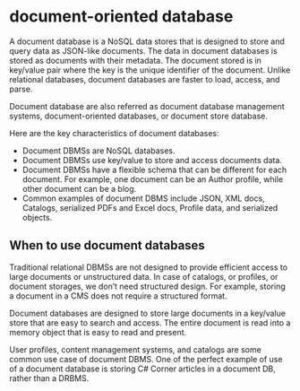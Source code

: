 # document-oriented database

A document database is a NoSQL data stores that is designed to store and query data as JSON-like documents. The data in document databases is stored as documents with their metadata. The document stored is in key/value pair where the key is the unique identifier of the document. Unlike relational databases, document databases are faster to load, access, and parse.
 
Document database are also referred as document database management systems, document-oriented databases, or document store database.
 
Here are the key characteristics of document databases:
* Document DBMSs are NoSQL databases.
* Document DBMSs use key/value to store and access documents data.
* Document DBMSs have a flexible schema that can be different for each document. For example, one document can be an Author profile, while other document can be a blog.
* Common examples of document DBMS include JSON, XML docs, Catalogs, serialized PDFs and Excel docs, Profile data, and serialized objects.

## When to use document databases
 
Traditional relational DBMSs are not designed to provide efficient access to large documents or unstructured data. In case of catalogs, or profiles, or document storages, we don’t need structured design. For example, storing a document in a CMS does not require a structured format.
 
Document databases are designed to store large documents in a key/value store that are easy to search and access. The entire document is read into a memory object that is easy to read and present.
 
User profiles, content management systems, and catalogs are some common use case of document DBMS. One of the perfect example of use of a document database is storing C# Corner articles in a document DB, rather than a DRBMS.
 